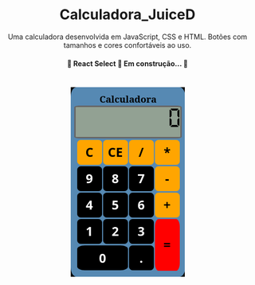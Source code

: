 <h1 align="center">Calculadora_JuiceD</h1>

<p align="center">Uma calculadora desenvolvida em JavaScript, CSS e HTML. Botões com tamanhos e cores confortáveis ao uso.</p>

<h4 align="center"> 
	🚧  React Select 🚀 Em construção...  🚧
</h4>

<h1 align="center">
  <img alt="Calculadora JuiceD" title="#NextLevelWeek" src="./Calculadora JuiceD.png" />
</h1>
